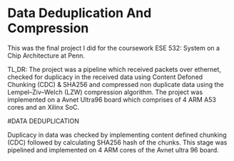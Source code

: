 # Data Deduplication And Compression

This was the final project I did for the coursework ESE 532: System on a Chip Architecture at Penn.

TL,DR: The project was a pipeline which received packets over ethernet, checked for duplicacy in the received data using Content Defoned Chunking (CDC) & SHA256 and compressed non duplicate data using the Lempel–Ziv–Welch (LZW) compression algorithm. The project was implemented on a Avnet Ultra96 board which comprises of 4 ARM A53 cores and an Xilinx SoC.

#DATA DEDUPLICATION

Duplicacy in data was checked by implementing content defined chunking (CDC) followed by calculating SHA256 hash of the chunks. This stage was pipelined and implemented on 4 ARM cores of the Avnet ultra 96 board.

